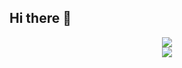 ## Hi there 👋
<div align="center"> <img src="https://metrics.lecoq.io/insights/L-zhichao?template=classic&config.timezone=Asia%2FShanghai"> </div>
<div align="center"> <img src="https://metrics.lecoq.io/sun0225SUN?template=classic&config.timezone=Asia%2FShanghai"> </div>
<!--
**L-zhichao/L-zhichao** is a ✨ _special_ ✨ repository because its `README.md` (this file) appears on your GitHub profile.
<div align="center"> <img src="https://activity-graph.herokuapp.com/graph?username=L-zhichao&theme=xcode" /> </div>
Here are some ideas to get you started:

- 🔭 I’m currently working on ...
- 🌱 I’m currently learning ...
- 👯 I’m looking to collaborate on ...
- 🤔 I’m looking for help with ...
- 💬 Ask me about ...
- 📫 How to reach me: ...
- 😄 Pronouns: ...
- ⚡ Fun fact: ...
-->




